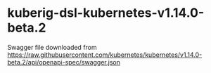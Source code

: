 # kuberig-dsl-kubernetes-v1.14.0-beta.2

Swagger file downloaded from https://raw.githubusercontent.com/kubernetes/kubernetes/v1.14.0-beta.2/api/openapi-spec/swagger.json
